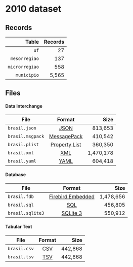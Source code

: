 # 2010 dataset

## Records

|          Table | Records |
| --------------:| -------:|
|           `uf` |      27 |
|  `mesorregiao` |     137 |
| `microrregiao` |     558 |
|    `municipio` |   5,565 |

## Files

#### Data Interchange

| File             | Format                                                       |      Size |
| ---------------- |:------------------------------------------------------------:| ---------:|
| `brasil.json`    | [JSON](https://en.wikipedia.org/wiki/JSON)                   |   813,653 |
| `brasil.msgpack` | [MessagePack](https://en.wikipedia.org/wiki/MessagePack)     |   410,542 |
| `brasil.plist`   | [Property List](https://en.wikipedia.org/wiki/Property_list) |   360,350 |
| `brasil.xml`     | [XML](https://en.wikipedia.org/wiki/XML)                     | 1,470,178 |
| `brasil.yaml`    | [YAML](https://en.wikipedia.org/wiki/YAML)                   |   604,418 |

#### Database

| File             | Format                                                                                 |      Size |
| ---------------- |:--------------------------------------------------------------------------------------:| ---------:|
| `brasil.fdb`     | [Firebird Embedded](https://en.wikipedia.org/wiki/Embedded_database#Firebird_Embedded) | 1,478,656 |
| `brasil.sql`     | [SQL](https://en.wikipedia.org/wiki/SQL)                                               |   456,805 |
| `brasil.sqlite3` | [SQLite 3](https://en.wikipedia.org/wiki/SQLite)                                       |   550,912 |

#### Tabular Text

| File         | Format                                                      |      Size |
| ------------ |:-----------------------------------------------------------:| ---------:|
| `brasil.csv` | [CSV](https://en.wikipedia.org/wiki/Comma-separated_values) |   442,868 |
| `brasil.tsv` | [TSV](https://en.wikipedia.org/wiki/Tab-separated_values)   |   442,868 |
